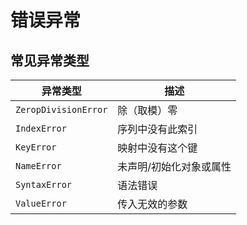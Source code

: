 <a name="exception"></a>
# 错误异常

<a name="customize-exception-types"></a>
## 常见异常类型

| 异常类型 | 描述 |
|----------------------|--|
| `ZeropDivisionError` | 除（取模）零 |
| `IndexError` | 序列中没有此索引 |
| `KeyError` | 映射中没有这个键 |
| `NameError` | 未声明/初始化对象或属性 |
| `SyntaxError` | 语法错误 |
| `ValueError` | 传入无效的参数 |
